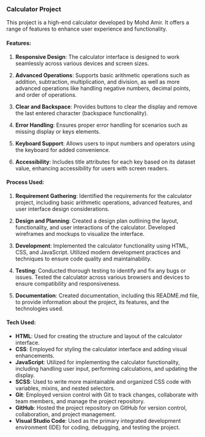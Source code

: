 ### Calculator Project

This project is a high-end calculator developed by Mohd Amir. It offers a range of features to enhance user experience and functionality.

#### Features:

1. **Responsive Design**: The calculator interface is designed to work seamlessly across various devices and screen sizes.

2. **Advanced Operations**: Supports basic arithmetic operations such as addition, subtraction, multiplication, and division, as well as more advanced operations like handling negative numbers, decimal points, and order of operations.

3. **Clear and Backspace**: Provides buttons to clear the display and remove the last entered character (backspace functionality).

4. **Error Handling**: Ensures proper error handling for scenarios such as missing display or keys elements.

5. **Keyboard Support**: Allows users to input numbers and operators using the keyboard for added convenience.

6. **Accessibility**: Includes title attributes for each key based on its dataset value, enhancing accessibility for users with screen readers.

#### Process Used:

1. **Requirement Gathering**: Identified the requirements for the calculator project, including basic arithmetic operations, advanced features, and user interface design considerations.

2. **Design and Planning**: Created a design plan outlining the layout, functionality, and user interactions of the calculator. Developed wireframes and mockups to visualize the interface.

3. **Development**: Implemented the calculator functionality using HTML, CSS, and JavaScript. Utilized modern development practices and techniques to ensure code quality and maintainability.

4. **Testing**: Conducted thorough testing to identify and fix any bugs or issues. Tested the calculator across various browsers and devices to ensure compatibility and responsiveness.

5. **Documentation**: Created documentation, including this README.md file, to provide information about the project, its features, and the technologies used.

#### Tech Used:

- **HTML**: Used for creating the structure and layout of the calculator interface.
- **CSS**: Employed for styling the calculator interface and adding visual enhancements.
- **JavaScript**: Utilized for implementing the calculator functionality, including handling user input, performing calculations, and updating the display.
- **SCSS**: Used to write more maintainable and organized CSS code with variables, mixins, and nested selectors.
- **Git**: Employed version control with Git to track changes, collaborate with team members, and manage the project repository.
- **GitHub**: Hosted the project repository on GitHub for version control, collaboration, and project management.
- **Visual Studio Code**: Used as the primary integrated development environment (IDE) for coding, debugging, and testing the project.
